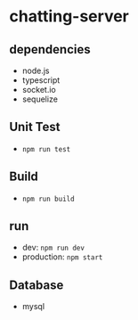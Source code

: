 # chatting-server

## dependencies
- node.js
- typescript
- socket.io
- sequelize

## Unit Test
- `npm run test`

## Build
- `npm run build`

## run 
- dev: `npm run dev`
- production: `npm start`

## Database
- mysql
